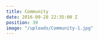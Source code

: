 ```yaml
---
title: Community
date: 2016-09-28 22:35:00 Z
position: 39
image: "/uploads/Community-1.jpg"
---
```


